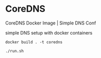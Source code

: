 # CoreDNS
CoreDNS Docker Image | Simple DNS Conf

simple DNS setup with docker containers
```
docker build . -t coredns

./run.sh
```
